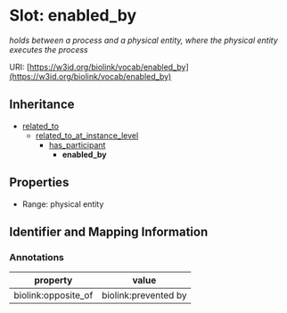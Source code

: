 # Slot: enabled_by
_holds between a process and a physical entity, where the physical entity executes the process_


URI: [https://w3id.org/biolink/vocab/enabled_by](https://w3id.org/biolink/vocab/enabled_by)




## Inheritance

* [related_to](related_to.md)
    * [related_to_at_instance_level](related_to_at_instance_level.md)
        * [has_participant](has_participant.md)
            * **enabled_by**



## Properties

 * Range: physical entity



## Identifier and Mapping Information





### Annotations

| property | value |
| --- | --- |
| biolink:opposite_of | biolink:prevented by |


